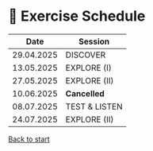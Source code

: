 # 🧪 Exercise Schedule

| Date       | Session         |
|------------|------------------|
| 29.04.2025 | DISCOVER         |
| 13.05.2025 | EXPLORE (I)      |
| 27.05.2025 | EXPLORE (II)     |
| 10.06.2025 | **Cancelled**    |
| 08.07.2025 | TEST & LISTEN    |
| 24.07.2025 | EXPLORE (II)     |

[Back to start](/README.md)
